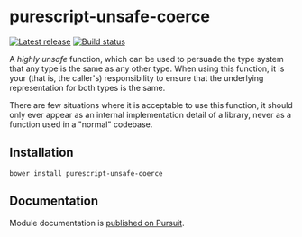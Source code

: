 # purescript-unsafe-coerce

[![Latest release](http://img.shields.io/github/release/purescript/purescript-unsafe-coerce.svg)](https://github.com/purescript/purescript-unsafe-coerce/releases)
[![Build status](https://travis-ci.org/purescript/purescript-unsafe-coerce.svg?branch=master)](https://travis-ci.org/purescript/purescript-unsafe-coerce)

A _highly unsafe_ function, which can be used to persuade the type system that any type is the same as any other type. When using this function, it is your (that is, the caller's) responsibility to ensure that the underlying representation for both types is the same.

There are few situations where it is acceptable to use this function, it should only ever appear as an internal implementation detail of a library, never as a function used in a "normal" codebase.

## Installation

```
bower install purescript-unsafe-coerce
```

## Documentation

Module documentation is [published on Pursuit](http://pursuit.purescript.org/packages/purescript-unsafe-coerce).
